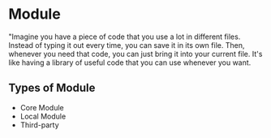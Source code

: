 # Module

"Imagine you have a piece of code that you use a lot in different files. Instead of typing it out every time, you can save it in its own file. Then, whenever you need that code, you can just bring it into your current file. It's like having a library of useful code that you can use whenever you want.

 ## Types of Module 
 
   - Core Module
   - Local Module 
   - Third-party

